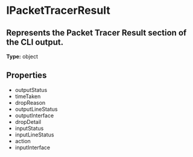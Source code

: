 # IPacketTracerResult

## Represents the Packet Tracer Result section of the CLI output.

**Type:** object

## Properties
* outputStatus
* timeTaken
* dropReason
* outputLineStatus
* outputInterface
* dropDetail
* inputStatus
* inputLineStatus
* action
* inputInterface

